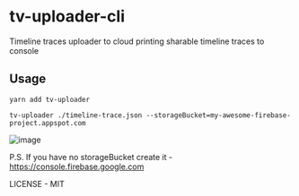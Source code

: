 # tv-uploader-cli

Timeline traces uploader to cloud printing sharable timeline traces to console

## Usage

`yarn add tv-uploader`

`tv-uploader ./timeline-trace.json --storageBucket=my-awesome-firebase-project.appspot.com`

![image](https://user-images.githubusercontent.com/6231516/41493120-c542dbc8-710c-11e8-9caf-a8c08ab06c96.png)

P.S. If you have no storageBucket create it  - https://console.firebase.google.com

LICENSE - MIT